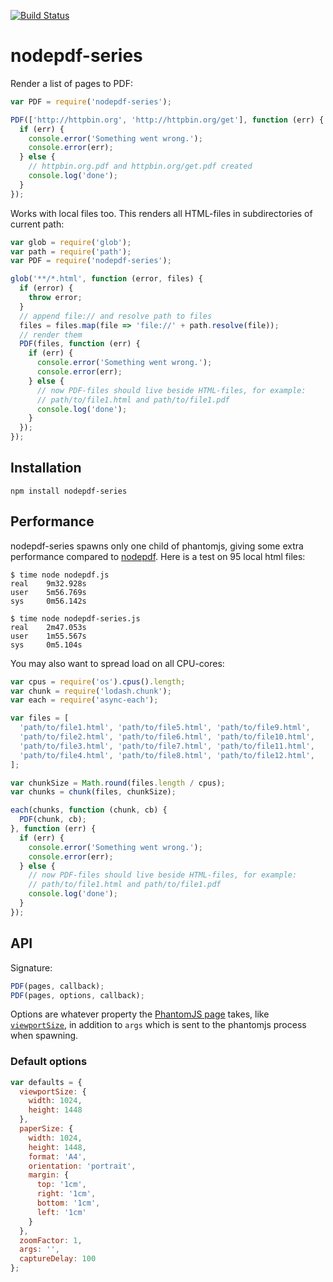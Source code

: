 [![Build Status](https://travis-ci.org/arve0/nodepdf-series.svg?branch=v0.0.3)](https://travis-ci.org/arve0/nodepdf-series)
# nodepdf-series

Render a list of pages to PDF:

```js
var PDF = require('nodepdf-series');

PDF(['http://httpbin.org', 'http://httpbin.org/get'], function (err) {
  if (err) {
    console.error('Something went wrong.');
    console.error(err);
  } else {
    // httpbin.org.pdf and httpbin.org/get.pdf created
    console.log('done');
  }
});
```

Works with local files too. This renders all HTML-files in subdirectories of current path:

```js
var glob = require('glob');
var path = require('path');
var PDF = require('nodepdf-series');

glob('**/*.html', function (error, files) {
  if (error) {
    throw error;
  }
  // append file:// and resolve path to files
  files = files.map(file => 'file://' + path.resolve(file));
  // render them
  PDF(files, function (err) {
    if (err) {
      console.error('Something went wrong.');
      console.error(err);
    } else {
      // now PDF-files should live beside HTML-files, for example:
      // path/to/file1.html and path/to/file1.pdf
      console.log('done');
    }
  });
});
```

## Installation
```
npm install nodepdf-series
```

## Performance
nodepdf-series spawns only one child of phantomjs, giving some
extra performance compared to [nodepdf](https://github.com/TJkrusinski/NodePDF).
Here is a test on 95 local html files:

```shell
$ time node nodepdf.js
real    9m32.928s
user    5m56.769s
sys     0m56.142s

$ time node nodepdf-series.js
real    2m47.053s
user    1m55.567s
sys     0m5.104s
```

You may also want to spread load on all CPU-cores:

```js
var cpus = require('os').cpus().length;
var chunk = require('lodash.chunk');
var each = require('async-each');

var files = [
  'path/to/file1.html', 'path/to/file5.html', 'path/to/file9.html',
  'path/to/file2.html', 'path/to/file6.html', 'path/to/file10.html',
  'path/to/file3.html', 'path/to/file7.html', 'path/to/file11.html',
  'path/to/file4.html', 'path/to/file8.html', 'path/to/file12.html',
];

var chunkSize = Math.round(files.length / cpus);
var chunks = chunk(files, chunkSize);

each(chunks, function (chunk, cb) {
  PDF(chunk, cb);
}, function (err) {
  if (err) {
    console.error('Something went wrong.');
    console.error(err);
  } else {
    // now PDF-files should live beside HTML-files, for example:
    // path/to/file1.html and path/to/file1.pdf
    console.log('done');
  }
});
```

## API

Signature:

```js
PDF(pages, callback);
PDF(pages, options, callback);
```

Options are whatever property the [PhantomJS page](http://phantomjs.org/api/webpage/) takes, like [`viewportSize`](http://phantomjs.org/api/webpage/property/viewport-size.html), in addition to `args` which is sent to the phantomjs process when spawning.

### Default options
```js
var defaults = {
  viewportSize: {
    width: 1024,
    height: 1448
  },
  paperSize: {
    width: 1024,
    height: 1448,
    format: 'A4',
    orientation: 'portrait',
    margin: {
      top: '1cm',
      right: '1cm',
      bottom: '1cm',
      left: '1cm'
    }
  },
  zoomFactor: 1,
  args: '',
  captureDelay: 100
};
```
